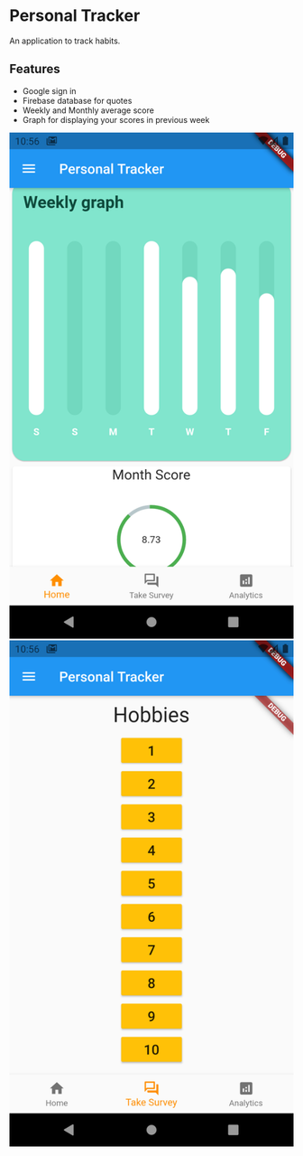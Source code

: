 # Personal Tracker

An application to track habits.


## Features
- Google sign in
- Firebase database for quotes
- Weekly and Monthly average score
- Graph for displaying your scores in previous week

![Alt text](/assets/screenshots/2.png?raw=true " ")
![Alt text](/assets/screenshots/3.png?raw=true " ")

